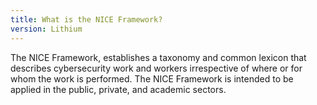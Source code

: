 ```yaml
---
title: What is the NICE Framework?
version: Lithium
---
```

The NICE Framework, establishes a taxonomy and common lexicon that describes cybersecurity work and workers irrespective of where or for whom the work is performed. The NICE Framework is intended to be applied in the public, private, and academic sectors.
